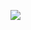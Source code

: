 <a href="../installations.html"><img src="http://firedpot.com/images/installations/people-2.jpg" /></a>
